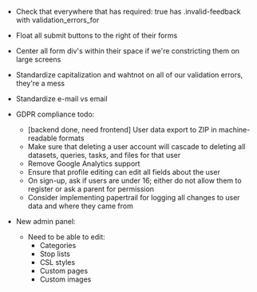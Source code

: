 *   Check that everywhere that has required: true has .invalid-feedback with validation_errors_for
*   Float all submit buttons to the right of their forms
*   Center all form div's within their space if we're constricting them on large screens
*   Standardize capitalization and wahtnot on all of our validation errors, they're a mess
*   Standardize e-mail vs email


*   GDPR compliance todo:
    -   [backend done, need frontend] User data export to ZIP in machine-readable formats
    -   Make sure that deleting a user account will cascade to deleting all datasets, queries, tasks, and files for that user
    -   Remove Google Analytics support
    -   Ensure that profile editing can edit all fields about the user
    -   On sign-up, ask if users are under 16; either do not allow them to register or ask a parent for permission
    -   Consider implementing papertrail for logging all changes to user data and where they came from

*   New admin panel:
    -   Need to be able to edit:
        +   Categories
        +   Stop lists
        +   CSL styles
        +   Custom pages
        +   Custom images
